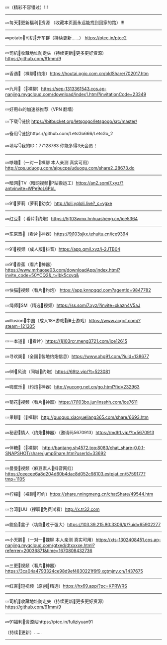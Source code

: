 💤（精彩不容错过）!!!

______________________________________________________________________________________
💤每天👙更新福利🔞资源 （收藏本页面永远能找到回家的路）!!!

______________________________________________________________________________________
💤potato👙司机🔞开车群（持续更新......）
https://ptcc.in/ptcc2
______________________________________________________________________________________
💤司机👙收藏地址防走失（持续更新🔞更多更好资源） https://github.com/91mm/9

______________________________________________________________________________________
💤香遇👙（裸聊🔞约炮）https://houtai.pgjo.com.cn/oldShare/702017.htm

______________________________________________________________________________________
💤九月👙（🔞裸聊）https://sep-1313361543.cos.ap-nanjing.myqcloud.com/download/index1.html?invitationCode=23349

______________________________________________________________________________________
💤好用👍的加速器推荐（VPN 翻墙） 
 
💤下载👇链接
https://bitbucket.org/letsgogo/letsgogo/src/master/ 
 
💤备用👇链接https://github.com/LetsGo666/LetsGo_2 
 
💤填写👇我的ID：77128783 你能多得3天会员！
______________________________________________________________________________________
💤哆趣👙（一对一🔞裸聊 本人亲测 真实可用）http://cps.uduoqu.com/aipucps/uduoqu.com/share2_28673.do

______________________________________________________________________________________
💤暗网👙TV（暗网视频🔞P站搬运工）https://an2.somi7.xyz/?antvinvite=WPe9oL6PbL

______________________________________________________________________________________
💤91👙萝莉（萝莉🔞幼女）http://loli.yqloli.live?_c=vgxe

______________________________________________________________________________________
💤红豆👙（ 看片🔞约炮）https://5j103wmx.hnhuasheng.cn/ice5364

______________________________________________________________________________________
💤东京热👙（看片🔞神器）https://9j103sjkx.tehuitu.cn/ice9394

______________________________________________________________________________________
💤91👙视频（成人版🔞抖音）https://app.qmil.xyz/i-2JTB04

 ______________________________________________________________________________________
💤91👙香蕉（看片🔞神器）https://www.mrhaose03.com/downloadApp/index.html?invite_code=50YCQ2&_t=lbk5cxyq&

 ______________________________________________________________________________________
💤快猫👙视频（看片🔞约炮）
https://app.knnpqqd.com?agentId=9847782

______________________________________________________________________________________
💤绳师👙SM（精选🔞视频）https://ss.somi7.xyz/?invite=xkazn4V5aJ

______________________________________________________________________________________
💤illusion👙中国（成人18+游戏🔞绅士游戏）https://www.acgcf.com/?steam=121305

______________________________________________________________________________________
💤一本道👙（🔞看片）https://1j103rcr.meng3721.com/ice12615

______________________________________________________________________________________
💤寻欢阁👙（全国🔞各地约炮信息）https://www.xhg91.com/?iuid=138677

______________________________________________________________________________________
💤69👙风流（同城🔞约炮）https://69tz.vip/?t=523081

 ______________________________________________________________________________________
💤嗨皮乐👙（约炮🔞神器）http://yucong.net.cn/go.html?fid=232963

______________________________________________________________________________________
💤菊花👙视频（看片🔞神器）https://7j103bo.junlinsshh.com/ice7611

______________________________________________________________________________________
💤果聊👙（🔞裸聊）http://guoguo.xiaoyueliang365.com/share/6693.htm

______________________________________________________________________________________
💤秘密👙情人（约炮🔞神器）（邀请码5670913）https://mdh1.vip/?t=5670913

______________________________________________________________________________________
💤伴糖👙（🔞裸聊） http://bantang.sh4572.top:8083/chat_share-0.0.1-SNAPSHOT/share/jumpShare.htm?userId=33692

______________________________________________________________________________________
💤曼曼👙视频（麻豆素人🔞抖音网红）https://ceecee6a8d204d60b4dac8d052c98103.estpjat.cn/5759177?tmp=1105

______________________________________________________________________________________
💤柠檬👙（裸聊🔞可约）https://share.nningmeng.cn/chatShare/49544.htm

______________________________________________________________________________________
💤台湾👙UU（裸聊🔞免费试看）http://x.tr32.com

______________________________________________________________________________________
💤鲍鱼👙盒子（功能🔞过于强大）https://103.39.215.80:3306/#/?uid=65902277

______________________________________________________________________________________
💤小天鹅👙（一对一🔞裸聊 本人亲测 真实可用）https://xts-1302408451.cos.ap-nanjing.myqcloud.com/gtxed/dtxxxxe.html?referrer=20036871&time=1670808432736

______________________________________________________________________________________
💤三更👙视频（看片🔞神器）https://3ca04a4793324ce98d9ef4830221f6f9.xgtmjny.cn/1437675

______________________________________________________________________________________
💤红杏👙短视频（原创🔞精选）https://hx69.app/?pc=KPRWRS

______________________________________________________________________________________
💤司机👙收藏地址防走失（持续更新🔞更多更好资源） https://github.com/91mm/9

______________________________________________________________________________________
💤91福利👙资源站https://ptcc.in/fuliziyuan91

（持续🔞更新）......
______________________________________________________________________________________
